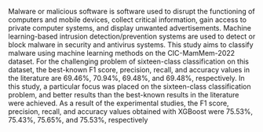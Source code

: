 Malware or malicious software is software used to disrupt the functioning of computers and mobile devices, collect critical information, gain access to private computer systems, and display unwanted advertisements. Machine learning-based intrusion detection/prevention systems are used to detect or block malware in security and antivirus systems. This study aims to classify malware using machine learning methods on the CIC-MamMem-2022 dataset. For the challenging problem of sixteen-class classification on this dataset, the best-known F1 score, precision, recall, and accuracy values in the literature are 69.46%, 70.94%, 69.48%, and 69.48%, respectively. In this study, a particular focus was placed on the sixteen-class classification problem, and better results than the best-known results in the literature were achieved. As a result of the experimental studies, the F1 score, precision, recall, and accuracy values obtained with XGBoost were 75.53%, 75.43%, 75.65%, and 75.53%, respectively
